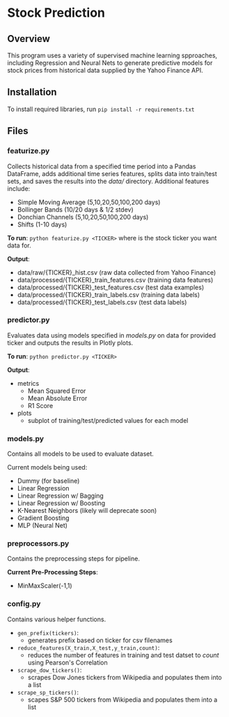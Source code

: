 # Stock Prediction
## Overview
This program uses a variety of supervised machine learning spproaches, including Regression and Neural Nets to generate predictive models for stock prices
from historical data supplied by the Yahoo Finance API.  

## Installation 
To install required libraries, run ```pip install -r requirements.txt```

## Files

### featurize.py
Collects historical data from a specified time period into a Pandas DataFrame, adds additional time series features, splits data into 
train/test sets, and saves the results into the *data/* directory. Additional features include:
  * Simple Moving Average (5,10,20,50,100,200 days)
  * Bollinger Bands (10/20 days & 1/2 stdev)
  * Donchian Channels (5,10,20,50,100,200 days)
  * Shifts (1-10 days)

**To run**:
```python featurize.py <TICKER>``` where <TICKER> is the stock ticker you want data for.  

**Output**:
  * data/raw/{TICKER}_hist.csv (raw data collected from Yahoo Finance)
  * data/processed/{TICKER}_train_features.csv (training data features)
  * data/processed/{TICKER}_test_features.csv (test data examples)
  * data/processed/{TICKER}_train_labels.csv (training data labels)
  * data/processed/{TICKER}_test_labels.csv (test data labels)


### predictor.py
Evaluates data using models specified in *models.py* on data for provided ticker and outputs the results in Plotly plots.

**To run**:
```python predictor.py <TICKER>``` 

**Output**:
  * metrics
    * Mean Squared Error
    * Mean Absolute Error
    * R1 Score
  * plots
    * subplot of training/test/predicted values for each model
  
### models.py
Contains all models to be used to evaluate dataset.  

Current models being used:
  * Dummy (for baseline)
  * Linear Regression
  * Linear Regression w/ Bagging
  * Linear Regression w/ Boosting
  * K-Nearest Neighbors (likely will deprecate soon)
  * Gradient Boosting
  * MLP (Neural Net)
  
### preprocessors.py
Contains the preprocessing steps for pipeline.  

**Current Pre-Processing Steps**:
  * MinMaxScaler(-1,1)
  
### config.py
Contains various helper functions.  
  * ```gen_prefix(tickers)```:  
    * generates prefix based on ticker for csv filenames
  * ```reduce_features(X_train,X_test,y_train,count)```:
    * reduces the number of features in training and test datset to *count* using Pearson's Correlation
  * ```scrape_dow_tickers()```:
    * scrapes Dow Jones tickers from Wikipedia and populates them into a list
  * ```scrape_sp_tickers()```:
    * scapes S&P 500 tickers from Wikipedia and populates them into a list

  
  
  
